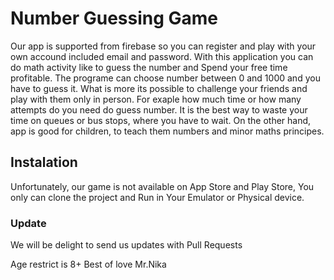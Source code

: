 # Number Guessing Game

Our app is supported from firebase so you can register and play with your own accound included email and password. 
With this application you can do math activity like to guess the number and Spend your free time profitable. The programe can choose number between 0 and 1000 and you have to
guess it. What is more its possible to challenge your friends and play with them only in person. For exaple how much time or how many attempts do you need do guess number. 
It is the best way to waste your time on queues or bus stops, where you have to wait. On the other hand, app is good for children, to teach them numbers and minor maths principes.

## Instalation

Unfortunately, our game is not available on App Store and Play Store, You only can clone the project and Run in Your Emulator or Physical device.

### Update

We will be delight to send us updates with Pull Requests

Age restrict is 8+
Best of love Mr.Nika

